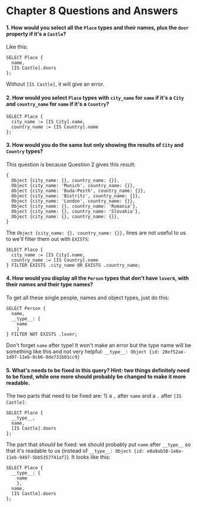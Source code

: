 # Chapter 8 Questions and Answers

#### 1. How would you select all the `Place` types and their names, plus the `door` property if it's a `Castle`?

Like this:

```
SELECT Place {
  name,
  [IS Castle].doors
};
```

Without `[IS Castle]`, it will give an error.

#### 2. How would you select `Place` types with `city_name` for `name` if it's a `City` and `country_name` for `name` if it's a `Country`?

```
SELECT Place {
  city_name := [IS City].name,
  country_name := [IS Country].name
};
```

#### 3. How would you do the same but only showing the results of `City` and `Country` types?

This question is because Question 2 gives this result:

```
{
  Object {city_name: {}, country_name: {}},
  Object {city_name: 'Munich', country_name: {}},
  Object {city_name: 'Buda-Pesth', country_name: {}},
  Object {city_name: 'Bistritz', country_name: {}},
  Object {city_name: 'London', country_name: {}},
  Object {city_name: {}, country_name: 'Romania'},
  Object {city_name: {}, country_name: 'Slovakia'},
  Object {city_name: {}, country_name: {}},
}
```

The `Object {city_name: {}, country_name: {}},` lines are not useful to us to we'll filter them out with `EXISTS`:

```
SELECT Place {
  city_name := [IS City].name,
  country_name := [IS Country].name
} FILTER EXISTS .city_name OR EXISTS .country_name;
```

#### 4. How would you display all the `Person` types that don't have `lover`s, with their names and their type names?

To get all these single people, names and object types, just do this:

```
SELECT Person {
  name,
  __type__: {
    name
    }
} FILTER NOT EXISTS .lover;
```

Don't forget `name` after type! It won't make an error but the type name will be something like this and not very helpful: `__type__: Object {id: 20ef52ae-1d97-11eb-8cb6-0de731b01cc9}`


#### 5. What's needs to be fixed in this query? Hint: two things definitely need to be fixed, while one more should probably be changed to make it more readable.

The two parts that need to be fixed are: 1) a `,` after `name` and a `.` after `[IS Castle]`:

```
SELECT Place {
  __type__,
  name,
  [IS Castle].doors
};
```

The part that *should* be fixed: we should probably put `name` after `__type__` so that it's readable to us (instead of `__type__: Object {id: e0a9ab38-1e6e-11eb-9497-5bb5357741af}`). It looks like this:

```
SELECT Place {
  __type__: {
    name
    },
  name,
  [IS Castle].doors
};
```
